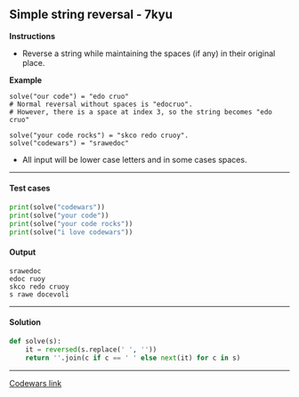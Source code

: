 ## Simple string reversal - 7kyu

**Instructions**

- Reverse a string while maintaining the spaces (if any) in their original place.

**Example**

```
solve("our code") = "edo cruo"
# Normal reversal without spaces is "edocruo".
# However, there is a space at index 3, so the string becomes "edo cruo"

solve("your code rocks") = "skco redo cruoy".
solve("codewars") = "srawedoc"
```

- All input will be lower case letters and in some cases spaces.

---

#### Test cases

```python
print(solve("codewars"))
print(solve("your code"))
print(solve("your code rocks"))
print(solve("i love codewars"))
```

#### Output
```
srawedoc
edoc ruoy
skco redo cruoy
s rawe docevoli
```

---

#### Solution

```python
def solve(s):
    it = reversed(s.replace(' ', ''))
    return ''.join(c if c == ' ' else next(it) for c in s)
```

---

[Codewars link](https://www.codewars.com/kata/5a71939d373c2e634200008e)
